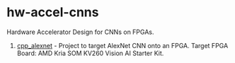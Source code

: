 # hw-accel-cnns
Hardware Accelerator Design for CNNs on FPGAs.

1. [cpp_alexnet](./cpp_alexnet) - Project to target AlexNet CNN onto an FPGA. Target FPGA Board: AMD Kria SOM KV260 Vision AI Starter Kit.